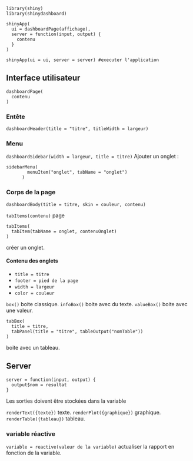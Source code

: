 ```
library(shiny)
library(shinydashboard)

shinyApp(
  ui = dashboardPage(affichage),
  server = function(input, output) {
    contenu
  }
)

shinyApp(ui = ui, server = server) #executer l'application
```

## Interface utilisateur

```
dashboardPage(
  contenu
)
```

### Entête

`dashboardHeader(title = "titre", titleWidth = largeur)`

### Menu

`dashboardSidebar(width = largeur, title = titre)`
Ajouter un onglet : 
```
sidebarMenu(
        menuItem("onglet", tabName = "onglet")
      )
```

### Corps de la page

`dashboardBody(title = titre, skin = couleur, contenu)`

`tabItems(contenu)` page

```
tabItems(
  tabItem(tabName = onglet, contenuOnglet)
)
```
créer un onglet.

#### Contenu des onglets

* `title = titre`
* `footer = pied de la page`
* `width = largeur`
* `color = couleur`


`box()` boite classique.
`infoBox()` boite avec du texte.
`valueBox()` boite avec une valeur.
```
tabBox(
  title = titre,
  tabPanel(title = "titre", tableOutput("nomTable"))
) 
``` 
boite avec un tableau.
 
## Server

```
server = function(input, output) {
  output$nom = resultat
}
```

Les sorties doivent être stockées dans la variable 

`renderText({texte})` texte.
`renderPlot({graphique})` graphique.
`renderTable({tableau})` tableau.

### variable réactive

`variable = reactive(valeur de la variable)` actualiser la rapport en fonction de la variable.
